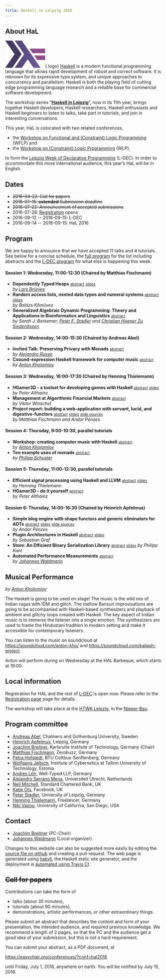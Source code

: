 ```yaml
---
title: Haskell in Leipzig 2016
---
```


About HaL
-----

![Haskell logo](images/logo.png){.logo}
[Haskell](http://haskell.org/) is a modern functional programming language that allows rapid development of robust and correct software. It is reknown for its expressive type system, and unique approaches to concurrency and parallelism. Haskell is both the playing field of cutting edge programming language research and a reliable base for commercial software development.

The workshop series “[**Haskell in Leipzig**](http://nfa.imn.htwk-leipzig.de/HAL2015/)”, now in its 11th year, brings together Haskell developers, Haskell researchers, Haskell enthusiasts and Haskell beginners to listen to talks, take part in tutorials, and join in interesting conversations.

This year, HaL is colocated with two related conferences,

 * the [Workshop on Functional and (Constraint) Logic Programming](https://wflp2016.github.io/) (WFLP) and
 * the [Workshop on (Constraint) Logic Programming](http://nfa.imn.htwk-leipzig.de/WLP2016/) (WLP),

to form the [Leipzig Week of Declarative Programming](http://nfa.imn.htwk-leipzig.de/LDEC2016/) (L-DEC). In order to accommodate this more international audience, this year’s HaL will be in English.

Dates
-----

 * ~~2016-04-22: Call for papers~~
 * ~~2016-07-15: **extended** Submission deadline~~
 * ~~2016-07-22: Announcement of accepted submissions~~
 * 2016-07-28: [Registration](http://nfa.imn.htwk-leipzig.de/LDEC2016/registration/) opens
 * 2016-09-12 -- 2016-09-15: L-DEC
 * 2016-09-14 -- 2016-09-15: HaL 2016


Program
-------

We are happy to announce that we have accepted 11 talks and 4 tutorials. See below for a concise schedule, the [full program](program.html) for the list including abstracts and the [L-DEC program](http://nfa.imn.htwk-leipzig.de/LDEC2016/program/) for what else is happening this week.

#### Session 1: Wednesday, 11:00-12:30 (Chaired by Matthias Fischmann)

* **Dependently Typed Heaps**
  <small>[abstract](program.html#brunjes)</small>
  <small>[slides](slides/HAL2016-brunjes.pdf)</small>  
  *by [Lars Brünjes]*
* **Random access lists, nested data types and numeral systems**
  <small>[abstract](program.html#komuves)</small>
  <small>[slides](slides/HAL2016-komuves.pdf)</small>  
  *by Balázs Kőműves*
* **Generalized Algebraic Dynamic Programming: Theory and Applications in Bioinformatics and Linguistics**
  <small>[abstract](program.html#stadler)</small>  
  *by Sarah J. Berkemer, [Peter F. Stadler] and [Christian Hoener Zu Siederdissen]*

#### Session 2: Wednesday, 14:00-15:30 (Chaired by Andreas Abel)

* **Invited Talk:**
  **Preserving Privacy with Monads**
  <small>[abstract](program.html#russo)</small>  
  *by [Alejandro Russo](http://www.cse.chalmers.se/~russo/)*
* **Csound-expression Haskell framework for computer music**
  <small>[abstract](program.html#kholomiov-talk)</small>  
  *by [Anton Kholomiov]*

#### Session 3: Wednesday, 16:00-17:30 (Chaired by Henning Thielemann)

* **HGamer3D - a toolset for developing games with Haskell**
  <small>[abstract](program.html#althainz-talk)</small>
  <small>[slides](slides/HAL2016-althainz.pdf)</small>  
  *by Peter Althainz*
* **Management at Algorithmic Financial Markets**
  <small>[abstract](program.html#winschel)</small>  
  *by Viktor Winschel*
* **Project report: building a web-application with servant, lucid, and digestive-functors**
  <small>[abstract](program.html#fischmann)</small>
  <small>[slides](slides/HAL2016-fischmann-penzes.pdf)</small>
  <small>[slide sources](slides/HAL2016-fischmann-penzes.md)</small>  
  *by Matthias Fischmann and Andor Pénzes*

#### Session 4: Thursday, 9:00-10:30, parallel tutorials

* **Workshop: creating computer music with Haskell**
  <small>[abstract](program.html#kholomiov-tutorial)</small>  
  *by [Anton Kholomiov]*
* **Ten example uses of monads**
  <small>[abstract](program.html#schuster)</small>  
  *by [Philipp Schuster]*

#### Session 5: Thursday, 11:00-12:30, parallel tutorials

* **Efficient signal processing using Haskell and LLVM**
  <small>[abstract](program.html#thielemann)</small>
  <small>[slides](slides/HAL2016-thielemann.pdf)</small>  
  *by Henning Thielemann*<br/>
* **HGamer3D - do it yourself**
  <small>[abstract](program.html#althainz-tutorial)</small>  
  *by Peter Althainz*<br/>


#### Session 6: Thursday, 14:00-16:30 (Chaired by Heinrich Apfelmus)

* **Simple blog engine with shape functors and generic eliminators for ADTs**
  <small>[abstract](program.html#penzes)</small>
  <small>[slides](slides/HAL2016-penzes.pdf)</small>
  <small>[slide sources](slides/HAL2016-penzes.lhs)</small>  
  *by Andor Pénzes*
* **Plugin Architectures in Haskell**
  <small>[abstract](program.html#graf)</small>
  <small>[slides](slides/HAL2016-graf.pdf)</small>  
  *by Sebastian Graf*
* **Store: An Efficient Binary Serialization Library**
  <small>[abstract](program.html#kant)</small>
  <small>[slides](slides/HAL2016-kant.html)</small>
  *by Philipp Kant*
* **Automated Performance Measurements**
  <small>[abstract](program.html#waldmann)</small>  
  *by [Johannes Waldmann]*

[Johannes Waldmann]: http://www.imn.htwk-leipzig.de/~waldmann/
[Peter F. Stadler]: http://www.bioinf.uni-leipzig.de/
[Christian Hoener Zu Siederdissen]: http://www.bioinf.uni-leipzig.de/~choener/index.html
[Lars Brünjes]:  https://github.com/brunjlar
[Anton Kholomiov]: https://github.com/anton-k
[Philipp Schuster]: https://github.com/phischu


Musical Performance
-------------------

*by [Anton Kholomiov]*

The Haskell is going to be used on stage! The music is the wild mix of Indian
ragas with IDM and glitch.  The mellow Bansuri improvisations are going to be
accompanied with Haskell-based synthesizers and playback of ambient and glitchy
loops created with Haskell.  The key aspect of Indian music is to immerse the
listener into a single emotion.  The synthesizers are used to frame the
Hindustani tradition in modern setting and make it accessible for contemporary
listeners.

You can listen to the music on soundcloud at <https://soundcloud.com/anton-kho/> and <https://soundcloud.com/kailash-project>.

Anton will perform during on Wednesday at the HAL Barbeque, which starts at 19:00.


Local information
-----------------

Registration for HAL and the rest of [L-DEC](http://nfa.imn.htwk-leipzig.de/LDEC2016/) is open now. Please refer to the [Registration page](http://nfa.imn.htwk-leipzig.de/LDEC2016/registration/) page for details.

The workshop will take place at the [HTWK Leipzig](http://www.htwk-leipzig.de/), in the [Nieper-Bau](http://www.htwk-leipzig.de/de/hochschule/ueber-die-htwk-leipzig/gebaeudeuebersicht/nieper-bau/).



Program committee
-----------------

* [Andreas Abel](http://www2.tcs.ifi.lmu.de/~abel/), Chalmers and Gothenburg University, Sweden
* [Heinrich Apfelmus](http://apfelmus.nfshost.com/), Leipzig, Germany
* [Joachim Breitner](http://pp.ipd.kit.edu/~breitner/), Karlsruhe Institute of Technology, Germany (Chair)
* [Matthias Fischmann](https://www.zerobuzz.net/), Zerobuzz, Germany
* [Petra Hofstedt](http://www.b-tu.de/fg-programmiersprachen-compilerbau/), BTU Cottbus-Senftenberg, Germany
* [Wolfgang Jeltsch](https://wolfgang.jeltsch.info/), Institute of Cybernetics
at Tallinn University of Technology, Estonia
* [Andres Löh](https://www.andres-loeh.de/), Well-Typed LLP, Germany
* [Alejandro Serrano Mena](http://www.cs.uu.nl/staff/mena.html), Universiteit Utrecht, Netherlands
* [Neil Mitchell](http://ndmitchell.com/), Standard Chartered Bank, UK
* [Katie Ots](http://www.codemiller.com/), Facebook, UK
* [Peter Stadler](http://www.bioinf.uni-leipzig.de/~studla/), University of Leipzig, Germany
* [Henning Thielemann](http://www.henning-thielemann.de/), Freelancer, Germany
* [Niki Vazou](http://goto.ucsd.edu/~nvazou/), University of California, San Diego, USA

Contact
-------

 * [Joachim Breitner](mailto:breitner@kit.edu) (PC-Chair)
 * [Johannes Waldmann](http://www.imn.htwk-leipzig.de/~waldmann/) (Local organizer).

Changes to this website can also be suggested more easily by editing the [source file on github](https://github.com/nomeata/hal2016-website/edit/master/index.markdown) and creating a pull-request. The web page is generated using [hakyll](https://jaspervdj.be/hakyll/), the Haskell static site generator, and the deployment is [automated using Travis CI](https://github.com/nomeata/hal2016-website/blob/master/.travis.yml).

~~Call for papers~~
-------------------

Contributions can take the form of

 * talks (about 30 minutes),
 * tutorials (about 90 minutes),
 * demonstrations, artistic performances, or other extraordinary things.

Please submit an abstract that describes the content and form of your
presentation, the intended audience, and required previous knowledge.
We recommend a length of 2 pages, so that the PC and the audience get a good
idea of your submission, but this is not a hard requirement.

You can submit your abstract, as a PDF document, at

   <https://easychair.org/conferences/?conf=hal2016>

until Friday, July 1, 2016, anywhere on earth. You will be notified by July 15, 2016.

